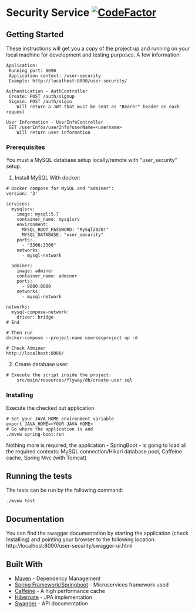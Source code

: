 # Security Service [![CodeFactor](https://www.codefactor.io/repository/github/fmvintu/user-security-service/badge)](https://www.codefactor.io/repository/github/fmvintu/user-security-service)

## Getting Started

These instructions will get you a copy of the project up and running on your local machine for development and testing purposes. A few information:
```
Application:
 Running port: 8090
 Application context: /user-security
 Example: http://localhost:8090/user-security/

Authentication - AuthController
 Create: POST /auth/signup
 Signin: POST /auth/sigin
    Will return a JWT that must be sent as "Bearer" header on each request 

User Information - UserInfoController
 GET /userInfos/userInfo?userName=<username>
    Will return user information
```
 
### Prerequisites

You must a MySQL database setup locally/remote with "user_security" setup. 

1. Install MySQL With docker:
```
# Docker compose for MySQL and "adminer":
version: '3'

services:
  mysqlsrv:
    image: mysql:5.7
    container_name: mysqlsrv
    environment:
      MYSQL_ROOT_PASSWORD: "MySql2020!"
      MYSQL_DATABASE: "user_security"
    ports:
      - "3306:3306"
    networks:
      - mysql-network

  adminer:
    image: adminer
    container_name: adminer
    ports:
      - 8080:8080
    networks:
      - mysql-network

networks: 
  mysql-compose-network:
    driver: bridge
# End

# Then run
docker-compose --project-name usersecproject up -d

# Check Adminer
http://localhost:8080/
```

2. Create database user:
```
# Execute the script inside the project:
    src/main/resources/flyway/db/create-user.sql
```

### Installing

Execute the checked out application
```
# Set your JAVA_HOME environment variable
export JAVA_HOME=<YOUR JAVA HOME>
# Go where the application is and
./mvnw spring-boot:run
```

Nothing more is required, the application - SpringBoot - is going to load all the required contexts: MySQL connection/Hikari database pool, Caffeine cache, Spring Mvc (with Tomcat)

## Running the tests

The tests can be run by the following command:

```
./mvnw test
```

## Documentation

You can find the swagger documentation by starting the application (check Installing) and pointing your browser to the following location:
 http://localhost:8090/user-security/swagger-ui.html

## Built With

* [Maven](https://maven.apache.org/) - Dependency Management
* [Spring Framework/Springboot](https://spring.io/projects/spring-boot) - Microservices framework used
* [Caffeine](https://github.com/ben-manes/caffeine) - A high performance cache
* [Hibernate](https://hibernate.org/) - JPA implementation
* [Swagger](https://swagger.io/) - API documentation
